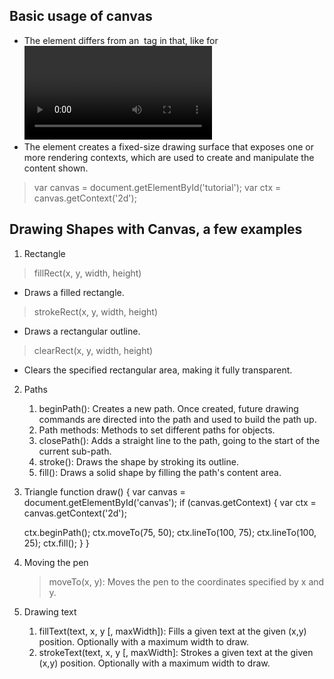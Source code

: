 ## Basic usage of canvas ##
> <canvas id="tutorial" width="150" height="150"></canvas>

- The <canvas> element differs from an <img> tag in that, like for <video>, <audio>, or <picture> elements, it is easy to define some fallback content, to be displayed in older browsers not supporting it.
- The <canvas> element creates a fixed-size drawing surface that exposes one or more rendering contexts, which are used to create and manipulate the content shown.
> var canvas = document.getElementById('tutorial');
> var ctx = canvas.getContext('2d');

## Drawing Shapes with Canvas, a few examples
1. Rectangle

> fillRect(x, y, width, height)
- Draws a filled rectangle.

>strokeRect(x, y, width, height)
- Draws a rectangular outline.

>clearRect(x, y, width, height)
- Clears the specified rectangular area, making it fully transparent.
  
2. Paths

   1. beginPath(): Creates a new path. Once created, future drawing commands are directed into the path and used to build the path up.
   2. Path methods: Methods to set different paths for objects.
   3. closePath(): Adds a straight line to the path, going to the start of the current sub-path.
   4. stroke(): Draws the shape by stroking its outline.
   5. fill(): Draws a solid shape by filling the path's content area.

3. Triangle
  function draw() {
    var canvas = document.getElementById('canvas');
    if (canvas.getContext) {
      var ctx = canvas.getContext('2d');
 
      ctx.beginPath();
      ctx.moveTo(75, 50);
      ctx.lineTo(100, 75);
      ctx.lineTo(100, 25);
      ctx.fill();
  }
}

4. Moving the pen
   > moveTo(x, y): Moves the pen to the coordinates specified by x and y.

5.  Drawing text
    1. fillText(text, x, y [, maxWidth]): Fills a given text at the given (x,y) position. Optionally with a maximum width to draw.
    2.  strokeText(text, x, y [, maxWidth]: Strokes a given text at the given (x,y) position. Optionally with a maximum width to draw.

